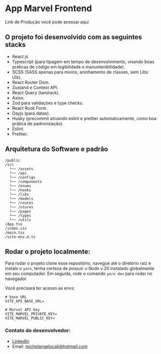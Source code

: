 # App Marvel Frontend

Link de Produção você pode acessar aqui

## O projeto foi desenvolvido com as seguintes stacks

- React js
- Typescript (para tipagem em tempo de desenvolvimento, visando boas práticas de código em legibilidade e manuntenibilidade).
- SCSS (SASS apenas para mixins, aninhamento de classes, sem Libs UIs).
- React Router Dom.
- Zustand e Context API.
- React Query (tanstack).
- Axios.
- Zod para validações e type checks.
- React Rook Form.
- Dayjs (para datas).
- Husky (precommit ativando eslint e prettier automaticamente, como boa prática de padronização).
- Eslint.
- Prettier.

## Arquitetura do Software e padrão

```
/public
/src
  └── /assets
  └── /api
  └── /configs
  └── /components
  └── /enums
  └── /hooks
  └── /libs
  └── /models
  └── /routes
  └── /stores
  └── /pages
  └── /types
  └── /utils
/App.tsx
/index.css
/main.tsx
/vite-env.d.ts
```

## Rodar o projeto localmente:

Para rodar o projeto clone esse repositório, navegue até o diretório raiz e instale o `yarn`, tenha certeza de possuir o Node v.20 instalado globalmente em seu computador.
Em seguida, rode o comando `yarn dev` para rodar no navegador.

Você precisará ter acesso as envs:

```
# base URL
VITE_API_BASE_URL=

# Marvel API Key
VITE_MARVEL_PRIVATE_KEY=
VITE_MARVEL_PUBLIC_KEY=
```

### Contato do desenvolvedor:

- [LinkedIn](https://www.linkedin.com/in/michelangelocali/)
- Email: michelangelocali@hotmail.com
